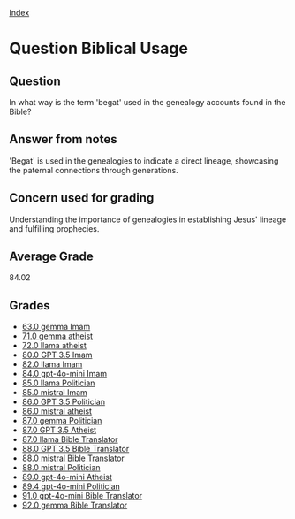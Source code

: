 
[Index](../../index.md)
# Question Biblical Usage
## Question
In what way is the term 'begat' used in the genealogy accounts found in the Bible?

## Answer from notes
'Begat' is used in the genealogies to indicate a direct lineage, showcasing the paternal connections through generations.

## Concern used for grading
Understanding the importance of genealogies in establishing Jesus' lineage and fulfilling prophecies.

## Average Grade
84.02

## Grades
 * [63.0 gemma Imam](../answers/gemma_Imam/Biblical_Usage.md)
 * [71.0 gemma atheist](../answers/gemma_atheist/Biblical_Usage.md)
 * [72.0 llama atheist](../answers/llama_atheist/Biblical_Usage.md)
 * [80.0 GPT 3.5 Imam](../answers/GPT_3.5_Imam/Biblical_Usage.md)
 * [82.0 llama Imam](../answers/llama_Imam/Biblical_Usage.md)
 * [84.0 gpt-4o-mini Imam](../answers/gpt-4o-mini_Imam/Biblical_Usage.md)
 * [85.0 llama Politician](../answers/llama_Politician/Biblical_Usage.md)
 * [85.0 mistral Imam](../answers/mistral_Imam/Biblical_Usage.md)
 * [86.0 GPT 3.5 Politician](../answers/GPT_3.5_Politician/Biblical_Usage.md)
 * [86.0 mistral atheist](../answers/mistral_atheist/Biblical_Usage.md)
 * [87.0 gemma Politician](../answers/gemma_Politician/Biblical_Usage.md)
 * [87.0 GPT 3.5 Atheist](../answers/GPT_3.5_Atheist/Biblical_Usage.md)
 * [87.0 llama Bible Translator](../answers/llama_Bible_Translator/Biblical_Usage.md)
 * [88.0 GPT 3.5 Bible Translator](../answers/GPT_3.5_Bible_Translator/Biblical_Usage.md)
 * [88.0 mistral Bible Translator](../answers/mistral_Bible_Translator/Biblical_Usage.md)
 * [88.0 mistral Politician](../answers/mistral_Politician/Biblical_Usage.md)
 * [89.0 gpt-4o-mini Atheist](../answers/gpt-4o-mini_Atheist/Biblical_Usage.md)
 * [89.4 gpt-4o-mini Politician](../answers/gpt-4o-mini_Politician/Biblical_Usage.md)
 * [91.0 gpt-4o-mini Bible Translator](../answers/gpt-4o-mini_Bible_Translator/Biblical_Usage.md)
 * [92.0 gemma Bible Translator](../answers/gemma_Bible_Translator/Biblical_Usage.md)
